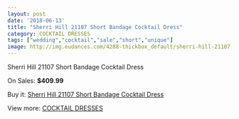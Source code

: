 ```yaml
---
layout: post
date: '2018-06-13'
title: "Sherri Hill 21107 Short Bandage Cocktail Dress"
category: COCKTAIL DRESSES
tags: ["wedding","cocktail","sale","short","unique"]
image: http://img.eudances.com/4288-thickbox_default/sherri-hill-21107-short-bandage-cocktail-dress.jpg
---
```

Sherri Hill 21107 Short Bandage Cocktail Dress

On Sales: **$409.99**
<a href="https://www.eudances.com/en/cocktail-dresses/1426-sherri-hill-21107-short-bandage-cocktail-dress.html"><amp-img layout="responsive" width="600" height="600" src="//img.eudances.com/4288-thickbox_default/sherri-hill-21107-short-bandage-cocktail-dress.jpg" alt="Sherri Hill 21107 Short Bandage Cocktail Dress 0" /></a>
<a href="https://www.eudances.com/en/cocktail-dresses/1426-sherri-hill-21107-short-bandage-cocktail-dress.html"><amp-img layout="responsive" width="600" height="600" src="//img.eudances.com/4290-thickbox_default/sherri-hill-21107-short-bandage-cocktail-dress.jpg" alt="Sherri Hill 21107 Short Bandage Cocktail Dress 1" /></a>
<a href="https://www.eudances.com/en/cocktail-dresses/1426-sherri-hill-21107-short-bandage-cocktail-dress.html"><amp-img layout="responsive" width="600" height="600" src="//img.eudances.com/4289-thickbox_default/sherri-hill-21107-short-bandage-cocktail-dress.jpg" alt="Sherri Hill 21107 Short Bandage Cocktail Dress 2" /></a>

Buy it: [Sherri Hill 21107 Short Bandage Cocktail Dress](https://www.eudances.com/en/cocktail-dresses/1426-sherri-hill-21107-short-bandage-cocktail-dress.html "Sherri Hill 21107 Short Bandage Cocktail Dress")

View more: [COCKTAIL DRESSES](https://www.eudances.com/en/14-cocktail-dresses "COCKTAIL DRESSES")